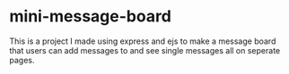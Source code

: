 # mini-message-board

This is a project I made using express and ejs to make a message board that users can add messages to and see single messages all on seperate pages.
